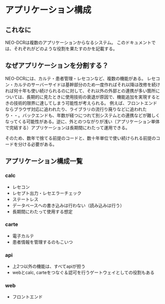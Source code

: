 # アプリケーション構成

## これなに
NEO-DCRは複数のアプリケーションからなるシステム。
このドキュメントでは、それぞれがどのような役割を果たすのかを記載する。

## なぜアプリケーションを分割する？
NEO-DCRには、カルテ・患者管理・レセコンなど、複数の機能がある。
レセコン・カルテのサーバーサイドは基幹部分のため一度作ればそれ以降は改修を続ければ何十年も使い続けられるのに対して、それ以外の外部との連携が多い箇所については、長期的に見たときに使用技術の衰退が原因で、機能追加を実現するときの技術的限界に達してしまう可能性が考えられる。
例えば、フロントエンドならブラウザ対応に追われたり、ライブラリの流行り廃りなどに追われたり・・。バックエンドも、年数が経つにつれて別システムとの連携などが難しくなってくる可能性がある。逆に、外とのつながりが浅い（アプリケーション単体で完結する）アプリケーションは長期間にわたって運用できる。

そのため、数年で捨てる前提のコードと、数十年単位で使い続けられる前提のコードを分ける必要がある。



## アプリケーション構成一覧
### calc
- レセコン
- レセプト出力・レセエラーチェック
- ステートレス
- データベースへの書き込みは行わない（読み込みは行う）
- 長期間にわたって使用する想定
### carte
- 電子カルテ
- 患者情報を管理するのもこいつ
### api
- 上2つ以外の機能は、すべてapiが担う
- webとcalc, carteをつなぐ＆認可を行うゲートウェイとしての役割もある
### web
- フロントエンド